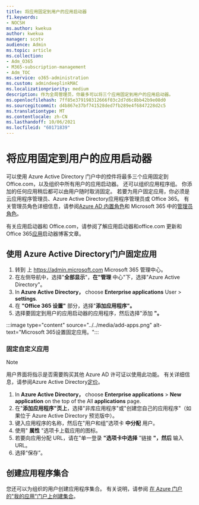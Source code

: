 ```yaml
---
title: 将应用固定到用户的应用启动器
f1.keywords:
- NOCSH
ms.author: kwekua
author: kwekua
manager: scotv
audience: Admin
ms.topic: article
ms.collection:
- Adm_O365
- M365-subscription-management
- Adm_TOC
ms.service: o365-administration
ms.custom: admindeeplinkMAC
ms.localizationpriority: medium
description: 作为全局管理员，你最多可以将三个应用固定到用户的应用启动器。
ms.openlocfilehash: 7ff85e379198312666f03c2d7d6c8bb42b9e08d0
ms.sourcegitcommit: d4b867e37bf741528ded7fb289e4f6847228d2c5
ms.translationtype: MT
ms.contentlocale: zh-CN
ms.lasthandoff: 10/06/2021
ms.locfileid: "60171839"
---
```

# <a name="pin-apps-to-your-users-app-launcher"></a>将应用固定到用户的应用启动器

可以使用 Azure Active Directory 门户中的控件将最多三个应用固定到 Office.com，以及组织中所有用户的应用启动器。 还可以组织应用程序组。 你添加的任何应用稍后都可以由用户随时取消固定。 若要为用户固定应用，你必须是云应用程序管理员、Azure Active Directory应用程序管理员或 Office 365。 有关管理员角色详细信息，请参阅[Azure AD 内置角色](/azure/active-directory/roles/permissions-reference)和 Microsoft 365 中的[管理员角色](../add-users/about-admin-roles.md)。 

有关应用启动器和 Office.com，请参阅了解应用启动器和[](https://support.microsoft.com/office/79f12104-6fed-442f-96a0-eb089a3f476a)office.com 更新和 Office 365[应用](https://techcommunity.microsoft.com/t5/office-365-blog/updates-to-office-com-and-the-office-365-app-launcher/ba-p/1150503)启动器博客文章。

## <a name="use-the-azure-active-directory-portal-to-pin-apps"></a>使用 Azure Active Directory门户固定应用

1. 转到 上 <a href="https://go.microsoft.com/fwlink/p/?linkid=2024339" target="_blank">https://admin.microsoft.com</a> Microsoft 365 管理中心。
2. 在左侧导航中，选择"**全部显示**"，**在"管理** 中心"下，选择"Azure Active Directory"。 
3. In **Azure Active Directory，** choose **Enterprise applications** User  >  **settings**.
4. 在 **"Office 365 设置"** 部分，选择"**添加应用程序"。**
5. 选择要固定到用户的应用启动器的应用程序，然后选择"添加 **"。**

:::image type="content" source="../../media/add-apps.png" alt-text="Microsoft 365设置固定应用。":::

### <a name="pin-a-custom-app"></a>固定自定义应用

> [!NOTE]
> 用户界面将指示是否需要购买其他 Azure AD 许可证以使用此功能。 有关详细信息，请参阅Azure Active Directory[定价](https://azure.microsoft.com/pricing/details/active-directory/)。

1. In **Azure Active Directory，** choose **Enterprise applications**  >  **New application** on the top of the All **applications** page.
2. 在"**添加应用程序"页上**，选择"非库应用程序"或"创建您自己的应用程序"（如果位于 Azure Active Directory 预览版中）。 
3. 键入应用程序的名称，然后在"用户和组"选项卡 **中分配** 用户。
4. 使用" **属性** "选项卡上载应用的图标。
5. 若要向应用分配 URL，请在"单一登录 **"选项卡中选择** "链接 **"，然后** 输入 URL。
6. 选择“保存”。

## <a name="create-application-collections"></a>创建应用程序集合

您还可以为组织的用户创建应用程序集合。 有关说明，请参阅 [在 Azure 门户的"我的应用"门户上创建集合](/azure/active-directory/manage-apps/access-panel-collections)。